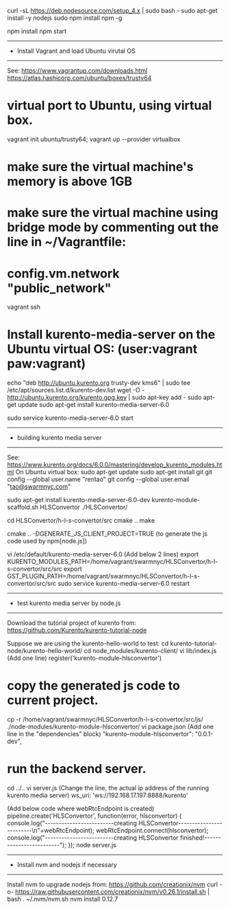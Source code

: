 curl -sL https://deb.nodesource.com/setup_4.x | sudo bash -
sudo apt-get install -y nodejs
sudo npm install npm -g

npm install
npm start



***********************************************
* Install Vagrant and load Ubuntu virutal OS
***********************************************
See:
https://www.vagrantup.com/downloads.html
https://atlas.hashicorp.com/ubuntu/boxes/trusty64

# virtual port to Ubuntu, using virtual box.
vagrant init ubuntu/trusty64; vagrant up --provider virtualbox
# make sure the virtual machine's memory is above 1GB
# make sure the virtual machine using bridge mode by commenting out the line in ~/Vagrantfile:
#   config.vm.network "public_network"
vagrant ssh

# Install kurento-media-server on the Ubuntu virtual OS: (user:vagrant paw:vagrant)
echo "deb http://ubuntu.kurento.org trusty-dev kms6" | sudo tee /etc/apt/sources.list.d/kurento-dev.list
wget -O - http://ubuntu.kurento.org/kurento.gpg.key | sudo apt-key add -
sudo apt-get update
sudo apt-get install kurento-media-server-6.0

sudo service kurento-media-server-6.0 start



**********************************
* building kurento media server
**********************************
See: https://www.kurento.org/docs/6.0.0/mastering/develop_kurento_modules.html
On Ubuntu virtual box:
sudo apt-get update
sudo apt-get install git
git config --global user.name "rentao"
git config --global user.email "tao@swarmnyc.com"

sudo apt-get install kurento-media-server-6.0-dev
kurento-module-scaffold.sh HLSConvertor ./HLSConvertor/


cd HLSConvertor/h-l-s-convertor/src
cmake ..
make

cmake .. -DGENERATE_JS_CLIENT_PROJECT=TRUE
(to generate the js code used by npm[node.js])

vi /etc/default/kurento-media-server-6.0
  (Add below 2 lines)
  export KURENTO_MODULES_PATH=/home/vagrant/swarmnyc/HLSConvertor/h-l-s-convertor/src/src
  export GST_PLUGIN_PATH=/home/vagrant/swarmnyc/HLSConvertor/h-l-s-convertor/src/src
sudo service kurento-media-server-6.0 restart



*****************************************
* test kurento media server by node.js
*****************************************
Download the tutorial project of kurento from:
  https://github.com/Kurento/kurento-tutorial-node

Suppose we are using the kurento-hello-world to test:
cd kurento-tutorial-node/kurento-hello-world/
cd node_modules/kurento-client/
vi lib/index.js
  (Add one line)
  register('kurento-module-hlsconvertor')
# copy the generated js code to current project.
cp -r /home/vagrant/swarmnyc/HLSConvertor/h-l-s-convertor/src/js/ ./node-modules/kurento-module-hlsconvertor/
vi package.json
  (Add one line in the "dependencies" block)
  "kurento-module-hlsconvertor": "0.0.1-dev",
# run the backend server.
cd ../..
vi server.js
  (Change the line, the actual ip address of the running kurento media server)
        ws_uri: 'ws://192.168.17.197:8888/kurento'

  (Add below code where webRtcEndpoint is created)
                pipeline.create('HLSConvertor', function(error, hlsconvertor) {
                    console.log("-------------------------creating HLSConvertor-------------------------\n"+webRtcEndpoint);
                    webRtcEndpoint.connect(hlsconvertor);
                    console.log("-------------------------creating HLSConvertor finished!-------------------------");
                });
node server.js



******************************************
* Install nvm and nodejs if necessary
******************************************
Install nvm to upgrade nodejs from: https://github.com/creationix/nvm
curl -o- https://raw.githubusercontent.com/creationix/nvm/v0.26.1/install.sh | bash
. ~/.nvm/nvm.sh
nvm install 0.12.7

